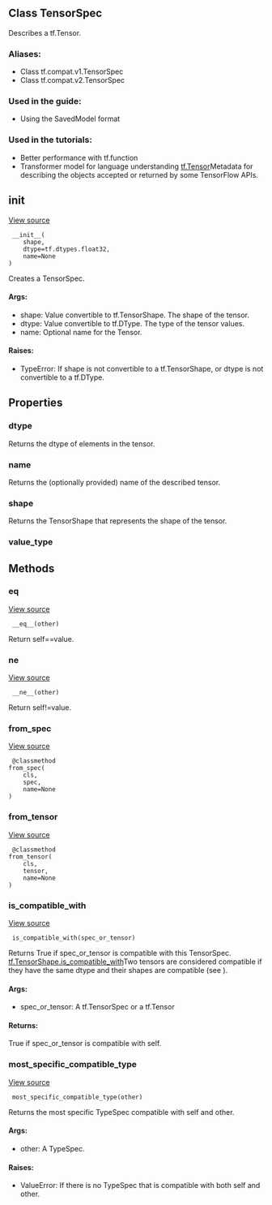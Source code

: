 ## Class TensorSpec
Describes a tf.Tensor.
### Aliases:
- Class tf.compat.v1.TensorSpec
- Class tf.compat.v2.TensorSpec
### Used in the guide:
- Using the SavedModel format
### Used in the tutorials:
- Better performance with tf.function
- Transformer model for language understanding
[tf.Tensor](https://tensorflow.google.cn/api_docs/python/tf/Tensor)Metadata for describing the  objects accepted or returned by some TensorFlow APIs.

## __init__
[View source](https://github.com/tensorflow/tensorflow/blob/r2.0/tensorflow/python/framework/tensor_spec.py#L42-L60)


```
 __init__(
    shape,
    dtype=tf.dtypes.float32,
    name=None
)
```
Creates a TensorSpec.
#### Args:
- shape: Value convertible to tf.TensorShape. The shape of the tensor.
- dtype: Value convertible to tf.DType. The type of the tensor values.
- name: Optional name for the Tensor.
#### Raises:
- TypeError: If shape is not convertible to a tf.TensorShape, or dtype is not convertible to a tf.DType.
## Properties
### dtype
Returns the dtype of elements in the tensor.
### name
Returns the (optionally provided) name of the described tensor.
### shape
Returns the TensorShape that represents the shape of the tensor.
### value_type
## Methods
### __eq__
[View source](https://github.com/tensorflow/tensorflow/blob/r2.0/tensorflow/python/framework/tensor_spec.py#L113-L118)


```
 __eq__(other)
```
Return self==value.
### __ne__
[View source](https://github.com/tensorflow/tensorflow/blob/r2.0/tensorflow/python/framework/tensor_spec.py#L120-L121)


```
 __ne__(other)
```
Return self!=value.
### from_spec
[View source](https://github.com/tensorflow/tensorflow/blob/r2.0/tensorflow/python/framework/tensor_spec.py#L62-L64)


```
 @classmethod
from_spec(
    cls,
    spec,
    name=None
)
```
### from_tensor
[View source](https://github.com/tensorflow/tensorflow/blob/r2.0/tensorflow/python/framework/tensor_spec.py#L66-L73)


```
 @classmethod
from_tensor(
    cls,
    tensor,
    name=None
)
```
### is_compatible_with
[View source](https://github.com/tensorflow/tensorflow/blob/r2.0/tensorflow/python/framework/tensor_spec.py#L90-L104)


```
 is_compatible_with(spec_or_tensor)
```
Returns True if spec_or_tensor is compatible with this TensorSpec.
[tf.TensorShape.is_compatible_with](https://tensorflow.google.cn/api_docs/python/tf/TensorShape#is_compatible_with)Two tensors are considered compatible if they have the same dtype and their shapes are compatible (see ).

#### Args:
- spec_or_tensor: A tf.TensorSpec or a tf.Tensor
#### Returns:
True if spec_or_tensor is compatible with self.
### most_specific_compatible_type
[View source](https://github.com/tensorflow/tensorflow/blob/r2.0/tensorflow/python/framework/tensor_spec.py#L125-L130)


```
 most_specific_compatible_type(other)
```
Returns the most specific TypeSpec compatible with self and other.
#### Args:
- other: A TypeSpec.
#### Raises:
- ValueError: If there is no TypeSpec that is compatible with both self and other.
